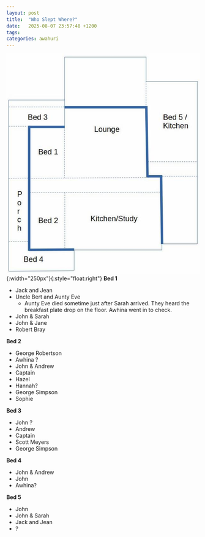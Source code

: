 ```yaml
---
layout: post
title:  "Who Slept Where?"
date:   2025-08-07 23:57:48 +1200
tags: 
categories: awahuri
---
```

![Awahuri](/assets/images/awahuri-roof-outline.jpg){:width="250px"}{:style="float:right"}
__Bed 1__
 * Jack and Jean
 * Uncle Bert and Aunty Eve
   * Aunty Eve died sometime just after Sarah arrived. They heard the breakfast plate drop on the floor. Awhina went in to check.
 * John & Sarah
 * John & Jane
 * Robert Bray

__Bed 2__
 * George Robertson
 * Awhina ?
 * John & Andrew
 * Captain
 * Hazel
 * Hannah?
 * George Simpson
 * Sophie

__Bed 3__ 
 * John ?
 * Andrew
 * Captain
 * Scott Meyers
 * George Simpson

__Bed 4__
 * John & Andrew
 * John
 * Awhina?

__Bed 5__
 * John
 * John & Sarah
 * Jack and Jean
 * ?
